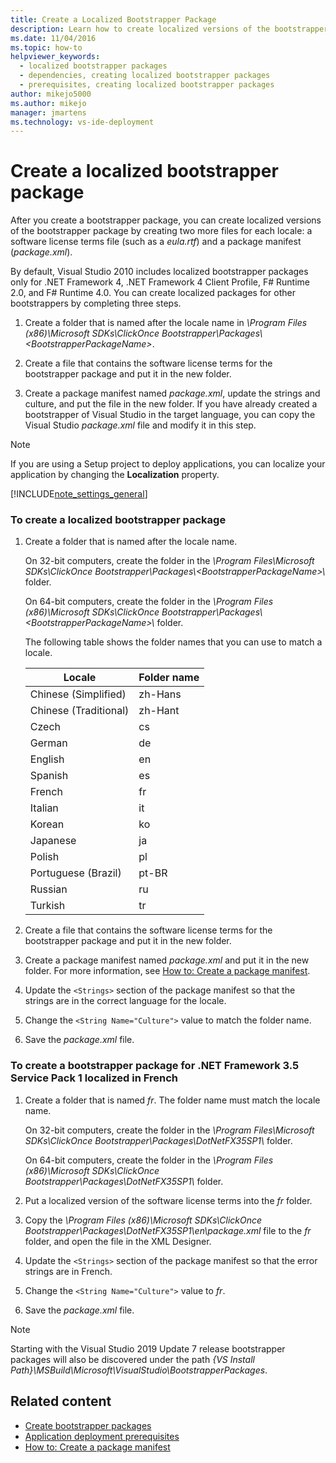 ```yaml
---
title: Create a Localized Bootstrapper Package
description: Learn how to create localized versions of the bootstrapper package in ClickOnce by creating two more files for each locale.
ms.date: 11/04/2016
ms.topic: how-to
helpviewer_keywords: 
  - localized bootstrapper packages
  - dependencies, creating localized bootstrapper packages
  - prerequisites, creating localized bootstrapper packages
author: mikejo5000
ms.author: mikejo
manager: jmartens
ms.technology: vs-ide-deployment
---
```

# Create a localized bootstrapper package

After you create a bootstrapper package, you can create localized versions of the bootstrapper package by creating two more files for each locale: a software license terms file (such as a *eula.rtf*) and a package manifest (*package.xml*).

 By default, Visual Studio 2010 includes localized bootstrapper packages only for .NET Framework 4, .NET Framework 4 Client Profile, F# Runtime 2.0, and F# Runtime 4.0. You can create localized packages for other bootstrappers by completing three steps.

1. Create a folder that is named after the locale name in *\Program Files (x86)\Microsoft SDKs\ClickOnce Bootstrapper\Packages\\\<BootstrapperPackageName>*.

2. Create a file that contains the software license terms for the bootstrapper package and put it in the new folder.

3. Create a package manifest named *package.xml*, update the strings and culture, and put the file in the new folder. If you have already created a bootstrapper of Visual Studio in the target language, you can copy the Visual Studio *package.xml* file and modify it in this step.

> [!NOTE]
> If you are using a Setup project to deploy applications, you can localize your application by changing the **Localization** property.

 [!INCLUDE[note_settings_general](../data-tools/includes/note_settings_general_md.md)]

### To create a localized bootstrapper package

1. Create a folder that is named after the locale name.

     On 32-bit computers, create the folder in the *\Program Files\Microsoft SDKs\ClickOnce Bootstrapper\Packages\\\<BootstrapperPackageName>\\* folder.

     On 64-bit computers, create the folder in the *\Program Files (x86)\Microsoft SDKs\ClickOnce Bootstrapper\Packages\\\<BootstrapperPackageName>\\* folder.

     The following table shows the folder names that you can use to match a locale.

    |Locale|Folder name|
    |------------|-----------------|
    |Chinese (Simplified)|zh-Hans|
    |Chinese (Traditional)|zh-Hant|
    |Czech|cs|
    |German|de|
    |English|en|
    |Spanish|es|
    |French|fr|
    |Italian|it|
    |Korean|ko|
    |Japanese|ja|
    |Polish|pl|
    |Portuguese (Brazil)|pt-BR|
    |Russian|ru|
    |Turkish|tr|

2. Create a file that contains the software license terms for the bootstrapper package and put it in the new folder.

3. Create a package manifest named *package.xml* and put it in the new folder. For more information, see [How to: Create a package manifest](../deployment/how-to-create-a-package-manifest.md).

4. Update the `<Strings>` section of the package manifest so that the strings are in the correct language for the locale.

5. Change the `<String Name="Culture">` value to match the folder name.

6. Save the *package.xml* file.

### To create a bootstrapper package for .NET Framework 3.5 Service Pack 1 localized in French

1. Create a folder that is named *fr*. The folder name must match the locale name.

     On 32-bit computers, create the folder in the *\Program Files\Microsoft SDKs\ClickOnce Bootstrapper\Packages\DotNetFX35SP1\\* folder.

     On 64-bit computers, create the folder in the *\Program Files (x86)\Microsoft SDKs\ClickOnce Bootstrapper\Packages\DotNetFX35SP1\\* folder.

2. Put a localized version of the software license terms into the *fr* folder.

3. Copy the *\Program Files (x86)\Microsoft SDKs\ClickOnce Bootstrapper\Packages\DotNetFX35SP1\en\package.xml* file to the *fr* folder, and open the file in the XML Designer.

4. Update the `<Strings>` section of the package manifest so that the error strings are in French.

5. Change the `<String Name="Culture">` value to *fr*.

6. Save the *package.xml* file.

>[!NOTE]
> Starting with the Visual Studio 2019 Update 7 release bootstrapper packages will also be discovered under the path *{VS Install Path}\MSBuild\Microsoft\VisualStudio\BootstrapperPackages*.

## Related content
- [Create bootstrapper packages](../deployment/creating-bootstrapper-packages.md)
- [Application deployment prerequisites](../deployment/application-deployment-prerequisites.md)
- [How to: Create a package manifest](../deployment/how-to-create-a-package-manifest.md)